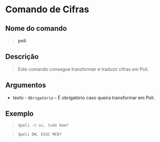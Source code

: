 # Comando de Cifras

## Nome do comando
> **poli**

## Descrição
> Este comando consegue transformar e traduzir cifras em Poli.

## Argumentos
- texto - `Obrigatório` - É obrigatório caso queira transformar em Poli.

## Exemplo
> `$poli -t oi, tudo bem?`

> `$poli DW, ESSC MCB?`